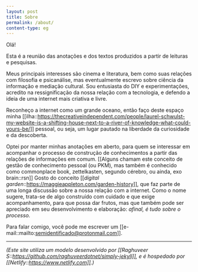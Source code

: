 ```yaml
---
layout: post
title: Sobre
permalink: /about/
content-type: eg
---
```

Olá! 

Esta é a reunião das anotações e dos textos produzidos a partir de leituras e pesquisas. 

Meus principais interesses são cinema e literatura, bem como suas relações com filosofia e psicanálise, mas eventualmente escrevo sobre ciência da informação e mediação cultural. Sou entusiasta do DIY e experimentações, acredito na ressignificação da nossa relação com a tecnologia, e defendo a ideia de uma internet mais criativa e livre. 

Reconheço a internet como um grande oceano, então faço deste espaço minha [[ilha::https://thecreativeindependent.com/people/laurel-schwulst-my-website-is-a-shifting-house-next-to-a-river-of-knowledge-what-could-yours-be/]] pessoal, ou seja, um lugar pautado na liberdade da curiosidade e da descoberta.

Optei por manter minhas anotações em aberto, para quem se interessar em acompanhar o processo de construção de conhecimentos a partir das relações de informações em comum. [[Alguns chamam este conceito de gestão de conhecimento pessoal (ou PKM), mas também é conhecido como commonplace book, zettelkasten, segundo cérebro, ou ainda, exo brain::rsn]] Gosto do conceito [[*digital garden*::https://maggieappleton.com/garden-history]], que faz parte de uma longa discussão sobre a nossa relação com a internet. Como o nome sugere, trata-se de algo construído com cuidado e que exige acompanhamento, para que possa dar frutos, mas que também pode ser apreciado em seu desenvolvimento e elaboração: *afinal, é tudo sobre o processo.*

Para falar comigo, você pode me escrever um [[e-mail::mailto:semidentificado@protonmail.com]].

---

*(Este site utiliza um modelo desenvolvido por [[Raghuveer S::https://github.com/raghuveerdotnet/simply-jekyll]], e é hospedado por [[Netlify::https://www.netlify.com]].)*